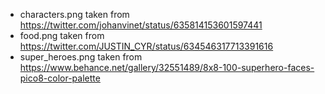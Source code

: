 - characters.png taken from https://twitter.com/johanvinet/status/635814153601597441
- food.png taken from https://twitter.com/JUSTIN_CYR/status/634546317713391616
- super_heroes.png taken from https://www.behance.net/gallery/32551489/8x8-100-superhero-faces-pico8-color-palette
